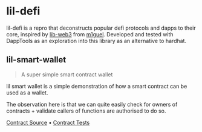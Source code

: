 # lil-defi

lil-defi is a repro that deconstructs popular defi protocols and dapps to their core, inspired by [lib-web3](https://github.com/m1guelpf/lil-web3) from [m1guel](https://twitter.com/m1guelpf). Developed and tested with DappTools as an exploration into this library as an alternative to hardhat.

## lil-smart-wallet

> A super simple smart contract wallet

lil smart wallet is a simple demonstration of how a smart contract can be used as a wallet.

The observation here is that we can quite easily check for owners of contracts + validate callers of functions are authorised to do so. 

[Contract Source](src/LilSmartWallet.sol) • [Contract Tests](src/LilSmartWallet.t.sol)
